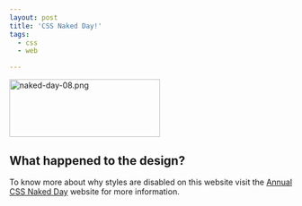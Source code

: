 ```yaml
---
layout: post
title: 'CSS Naked Day!'
tags:
  - css
  - web

---
```


<img src="http://www.the8thsign.com/wp-content/uploads/2008/04/naked-day-08.png" alt="naked-day-08.png" border="0" width="268" height="103" />
<h2>What happened to the design?</h2>
<p>To know more about why styles are disabled on this website visit the
<a href="http://naked.dustindiaz.com" title="Web Standards Naked Day Host Website">
Annual CSS Naked Day</a> website for more information.</p>
